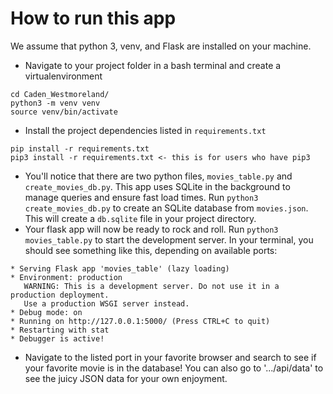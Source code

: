 # How to run this app
We assume that python 3, venv, and Flask are installed on your machine. 

- Navigate to your project folder in a bash terminal and create a virtualenvironment 

```
cd Caden_Westmoreland/
python3 -m venv venv
source venv/bin/activate
```
- Install the project dependencies listed in `requirements.txt`
```
pip install -r requirements.txt
pip3 install -r requirements.txt <- this is for users who have pip3
```
- You'll notice that there are two python files, `movies_table.py` and `create_movies_db.py`. This app uses SQLite in the background to manage queries and ensure fast load times. Run `python3 create_movies_db.py` to create an SQLite database from `movies.json`. This will create a `db.sqlite` file in your project directory. 
- Your flask app will now be ready to rock and roll. Run `python3 movies_table.py` to start the development server. In your terminal, you should see something like this, depending on available ports:
```
* Serving Flask app 'movies_table' (lazy loading)
* Environment: production
   WARNING: This is a development server. Do not use it in a production deployment.
   Use a production WSGI server instead.
* Debug mode: on
* Running on http://127.0.0.1:5000/ (Press CTRL+C to quit)
* Restarting with stat
* Debugger is active!
```
- Navigate to the listed port in your favorite browser and search to see if your favorite movie is in the database! You can also go to '.../api/data' to see the juicy JSON data for your own enjoyment.